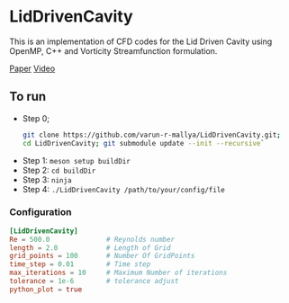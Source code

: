# LidDrivenCavity
This is an implementation of CFD codes for the Lid Driven Cavity using OpenMP, C++ and Vorticity Streamfunction formulation.

[Paper](https://www.iist.ac.in/sites/default/files/people/psi-omega.pdf)
[Video](https://www.youtube.com/watch?v=3JnBTB0Edak)

## To run
- Step 0;
  ```bash
  git clone https://github.com/varun-r-mallya/LidDrivenCavity.git;
  cd LidDrivenCavity; git submodule update --init --recursive`
  ```
- Step 1: `meson setup buildDir`
- Step 2: `cd buildDir`
- Step 3: `ninja`
- Step 4: `./LidDrivenCavity /path/to/your/config/file`

### Configuration
```toml
[LidDrivenCavity]
Re = 500.0              # Reynolds number
length = 2.0            # Length of Grid
grid_points = 100       # Number Of GridPoints
time_step = 0.01        # Time step
max_iterations = 10     # Maximum Number of iterations
tolerance = 1e-6        # tolerance adjust
python_plot = true
```


